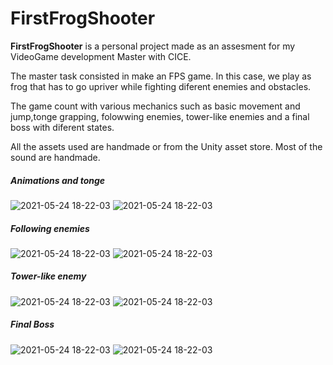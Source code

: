 # FirstFrogShooter

**FirstFrogShooter** is a personal project made as an assesment for my VideoGame development Master with CICE.

The master task consisted in make an FPS game. In this case, we play as frog that has to go upriver while fighting diferent enemies and obstacles.

The game count with various mechanics such as basic movement and jump,tonge grapping, folowwing enemies, tower-like enemies and a final boss with diferent states.

All the assets used are handmade or from the Unity asset store. 
Most of the sound are handmade.

##### Animations and tonge

![2021-05-24 18-22-03](https://user-images.githubusercontent.com/8351520/119691906-41299180-be4b-11eb-98cb-ea25c392be77.gif)
![2021-05-24 18-22-03](https://user-images.githubusercontent.com/8351520/119692045-5dc5c980-be4b-11eb-8252-33739f95302d.gif)

##### Following enemies

![2021-05-24 18-22-03](https://user-images.githubusercontent.com/8351520/119692293-9665a300-be4b-11eb-813f-8ba2874161b7.gif)
![2021-05-24 18-22-03](https://user-images.githubusercontent.com/8351520/119692859-0ecc6400-be4c-11eb-9cdd-917a8258e6e7.gif)

##### Tower-like enemy 

![2021-05-24 18-22-03](https://user-images.githubusercontent.com/8351520/119692463-b9905280-be4b-11eb-8e44-b4fd65607726.gif)
![2021-05-24 18-22-03](https://user-images.githubusercontent.com/8351520/119692636-daf13e80-be4b-11eb-84c6-dbb7ff4407d6.gif)


##### Final Boss 

![2021-05-24 18-22-03](https://user-images.githubusercontent.com/8351520/119693000-2d325f80-be4c-11eb-81a6-89c2424f7d75.gif)
![2021-05-24 18-22-03](https://user-images.githubusercontent.com/8351520/119691403-d5472900-be4a-11eb-9a21-48f82ccc02a1.gif)


